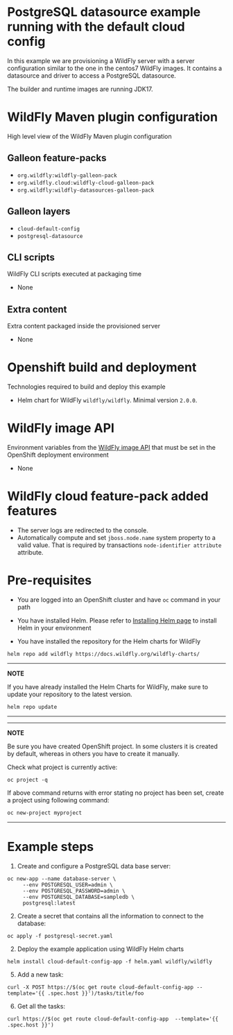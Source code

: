 # PostgreSQL datasource example running with the default cloud config

In this example we are provisioning a WildFly server with a server configuration similar to the one in the centos7 WildFly images.
It contains a datasource and driver to access a PostgreSQL datasource.

The builder and runtime images are running JDK17.

# WildFly Maven plugin configuration
High level view of the WildFly Maven plugin configuration

## Galleon feature-packs

* `org.wildfly:wildfly-galleon-pack`
* `org.wildfly.cloud:wildfly-cloud-galleon-pack`
* `org.wildfly:wildfly-datasources-galleon-pack`

## Galleon layers

* `cloud-default-config`
* `postgresql-datasource`

## CLI scripts
WildFly CLI scripts executed at packaging time

* None

## Extra content
Extra content packaged inside the provisioned server

* None

# Openshift build and deployment
Technologies required to build and deploy this example

* Helm chart for WildFly `wildfly/wildfly`. Minimal version `2.0.0`.

# WildFly image API
Environment variables from the [WildFly image API](https://github.com/wildfly/wildfly-cekit-modules/blob/main/jboss/container/wildfly/run/api/module.yaml) that must be set in the OpenShift deployment environment

* None

# WildFly cloud feature-pack added features

* The server logs are redirected to the console. 
* Automatically compute and set `jboss.node.name` system property to a valid value. That is required by transactions `node-identifier attribute` attribute. 

# Pre-requisites

* You are logged into an OpenShift cluster and have `oc` command in your path

* You have installed Helm. Please refer to [Installing Helm page](https://helm.sh/docs/intro/install/) to install Helm in your environment

* You have installed the repository for the Helm charts for WildFly

 ```
helm repo add wildfly https://docs.wildfly.org/wildfly-charts/
```
----
**NOTE**

If you have already installed the Helm Charts for WildFly, make sure to update your repository to the latest version.

```
helm repo update
```
----
----
**NOTE**

Be sure you have created OpenShift project. In some clusters it is created by default, whereas in others you have to create it manually.

Check what project is currently active:

```
oc project -q
```

If above command returns with error stating no project has been set, create a project using following command:

```
oc new-project myproject
```
----

# Example steps

1. Create and configure a PostgreSQL data base server:

```
oc new-app --name database-server \
     --env POSTGRESQL_USER=admin \
     --env POSTGRESQL_PASSWORD=admin \
     --env POSTGRESQL_DATABASE=sampledb \
     postgresql:latest
```

2. Create a secret that contains all the information to connect to the database:

```
oc apply -f postgresql-secret.yaml
```

2. Deploy the example application using WildFly Helm charts

```
helm install cloud-default-config-app -f helm.yaml wildfly/wildfly
```

5. Add a new task:

```
curl -X POST https://$(oc get route cloud-default-config-app --template='{{ .spec.host }}')/tasks/title/foo
```

6. Get all the tasks:

```
curl https://$(oc get route cloud-default-config-app  --template='{{ .spec.host }}')
```

